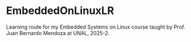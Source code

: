 # EmbeddedOnLinuxLR
Learning route for my Embedded Systems on Linux course taught by Prof. Juan Bernardo Mendoza at UNAL, 2025-2.

